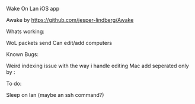 Wake On Lan iOS app

Awake by https://github.com/jesper-lindberg/Awake

Whats working: 

WoL packets send 
Can edit/add computers

Known Bugs:

Weird indexing issue with the way i handle editing
Mac add seperated only by :

To do:

Sleep on lan (maybe an ssh command?)
